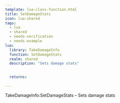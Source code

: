 ```yaml
---
template: lua-class-function.html
title: SetDamageStats
icon: lua-shared
tags:
  - lua
  - shared
  - needs-verification
  - needs-example
lua:
  library: TakeDamageInfo
  function: SetDamageStats
  realm: shared
  description: "Sets damage stats"
  
  
  returns:
    
---
```


<div class="lua__search__keywords">
TakeDamageInfo:SetDamageStats &#x2013; Sets damage stats
</div>
